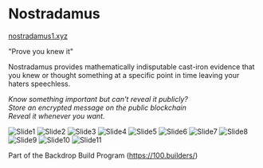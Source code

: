 # Nostradamus
[nostradamus1.xyz](https://nostradamus1.xyz) 

"Prove you knew it"

Nostradamus provides mathematically indisputable cast-iron evidence that you knew or thought something at a specific point in time leaving your haters speechless.

*Know something important but can't reveal it publicly?*  
*Store an encrypted message on the public blockchain*    
*Reveal it whenever you want.*

![Slide1](https://github.com/lostintime101/Nostradamus/assets/92709487/c9d7b0d6-d79c-4880-a153-d3417a5f81d3)
![Slide2](https://github.com/lostintime101/Nostradamus/assets/92709487/6bf4ba68-0366-46cd-a5c9-3e565f594667)
![Slide3](https://github.com/lostintime101/Nostradamus/assets/92709487/29661558-6790-4002-8d90-cca04ee960ce)
![Slide4](https://github.com/lostintime101/Nostradamus/assets/92709487/171eb452-3243-46fb-b10a-c625fee0f9a4)
![Slide5](https://github.com/lostintime101/Nostradamus/assets/92709487/0c0de02f-ad5d-461d-9237-250e230022cd)
![Slide6](https://github.com/lostintime101/Nostradamus/assets/92709487/a841c8e2-92a0-41eb-b0e9-5de9582796df)
![Slide7](https://github.com/lostintime101/Nostradamus/assets/92709487/29b83cd7-6527-4a3b-b3f2-41ae6bfcecdf)
![Slide8](https://github.com/lostintime101/Nostradamus/assets/92709487/1a1f0822-3a69-4bf3-b6a1-f5b4b283881d)
![Slide9](https://github.com/lostintime101/Nostradamus/assets/92709487/d2c2fc46-f7d9-4bb5-aa8c-126d31018583)
![Slide10](https://github.com/lostintime101/Nostradamus/assets/92709487/9b81cecf-054e-4235-a556-b1e18e3f9c2b)
![Slide11](https://github.com/lostintime101/Nostradamus/assets/92709487/1c95ddc0-db3a-4a0c-a862-a24f55dc8efe)

Part of the Backdrop Build Program (https://100.builders/)
